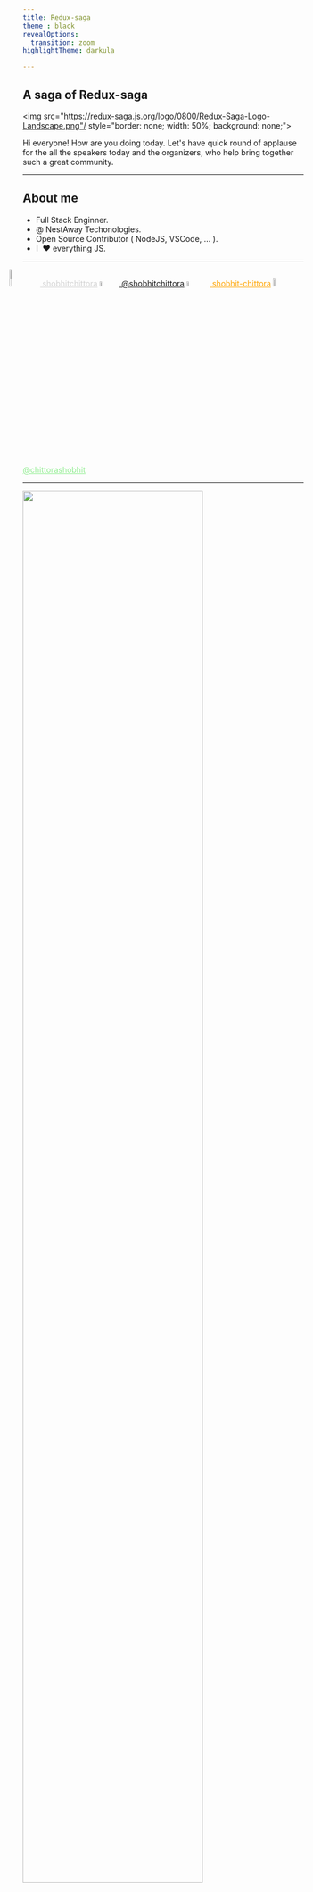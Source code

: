 ```yaml
---
title: Redux-saga
theme : black
revealOptions:
  transition: zoom
highlightTheme: darkula

---
```


## A saga of Redux-saga

<img src="https://redux-saga.js.org/logo/0800/Redux-Saga-Logo-Landscape.png"/ style="border: none; width: 50%; background: none;">

<aside class="notes">
		Hi everyone! How are you doing today. 
    Let's have quick round of applause for the all the speakers today and the organizers, who help bring together such a great community.
</aside>

---

## About me

* Full Stack Enginner.
* @ NestAway Techonologies.
* Open Source Contributor ( NodeJS, VSCode, ... ).
* I ️ ❤️   everything JS.

---

<a href="https://github.com/shobhitchittora" style="color: lightgrey; ">
<img src="https://assets-cdn.github.com/images/modules/logos_page/Octocat.png" style="width: 9%; margin: 0;  margin-right: 2%; margin-left: -4.8%; margin-top: 0%; border: none; background: none;"
/>
shobhitchittora</a>

<a href="https://twitter.com/shobhitchittora">
<img src="https://logos-download.com/wp-content/uploads/2016/02/Twitter_logo_bird_transparent_png.png" style="width: 5%; margin: 0;  margin-right: 2%; border: none; background: none;"
/>
@shobhitchittora</a>

<a href="https://stackoverflow.com/users/9255238/shobhit-chittora" style="color: orange; ">
<img src="https://streamdata.io/wp-content/uploads/2018/04/stack-overflow-orange.png" style="width: 5%; margin: 0; margin-right: 3.4%; border: none; background: none;"
/>
shobhit-chittora</a>

<a href="https://medium.com/@chittorashobhit" style="color: lightgreen; ">
<img src="http://www.stickpng.com/assets/images/5841c47ba6515b1e0ad75aa3.png" style="width: 6%; margin: 0; margin-top: 0%; margin-right: 3%; border: none; background: none;"
/>
@chittorashobhit</a>

---

<img style="width: 80%;" src="./images/long-time.jpg" />

<aside class="notes">
    Let me tell you a story.
    <br/>
    A long time ago, in a galaxy far far away.
</aside>

---

<img style="width: 60%;" src="https://media.giphy.com/media/vLx0VBouiPZuCz0D0a/giphy.gif"/>


<aside class="notes">
    There was a JS dev named Barney. One day his boss comes to him and say that they're gonna start a new project. It's gonna be glorious and they'll use React, Redux and other sister technologies.
</aside>

---

<img style="width: 60%;" src="https://media.giphy.com/media/39zN2zuc16xdpNuJ0W/source.gif"/>

<aside class="notes">
		And so Barney happily started coding. He was the building components like crazy. Blazing fast page loads and all.
    He was in his full glory. 
    <br/>
    But slowly as more people joined the project, more requirements were realized, he was like - 
</aside>

---

<img style="width: 60%;" src="https://media.giphy.com/media/7zAxhCMwk836gzfu3e/source.gif"/>

---

<img style="width: 60%;" src="https://media.giphy.com/media/7E8yYUNt0pQSeZNt4Y/giphy.gif"/>

<aside class="notes">
		Soon his project became un-readable and hard to reason about. Random things used to break down and Barney was chasing ghosts.
    It was all very frustrating.
</aside>

---

## What is Redux-saga ?

<img style="width: 90%;" src="./images/redux-saga-github.png"/>

<p style="font-weight: bold; margin-top: 70px;"> &quot; Redux-saga is a side-effect management library for Redux applications. &quot; </p>



<aside class="notes">
		I know the definition can be confusing with all the jargons in it, but don't worry we're gonna talk about all of them in a few minutes. I'll give you the dictionary definition.😎
</aside>

---

## Demo

<aside class="notes">
		Let's quickly jump into a small demo which will introduce you to all the moving parts which we're gonna talk about today. 
</aside>

---

<img style="width: 60%; border: none;" src="./images/counter-ex.gif"/>

---

### component
<img style="border: none; width: 80%;" src="./images/counter-index.png"/>

---

### Connect
<img style="border: none; width: 65%;" src="./images/counter-connect.png"/>

---

### Reducer

<img style="border: none; width: 70%;" src="./images/counter-reducer.png"/>

---

### saga
<img style="border: none; width: 70%;" src="./images/counter-saga.png"/>

---

### run
<img style="border: none; width: 65%;" src="./images/saga-run.png"/>

---

<img style="border: none; width: 65%;" src="./images/counter-image.svg"/>

---

### test
<img style="border: none; width: 65%;" src="./images/counter-saga-test.png"/>

---

## What are side-effects ?

<p style="font-weight: bold; margin-top: 70px;">
&quot;
a function modifies some state outside its scope or has an observable interaction with its calling functions
&quot;
</p>

<aside class="notes">
		An ajax request which fires a callback on success is a classic example of side effect for a component.
</aside>

---

## What is a saga ?

<p style="font-weight: bold; margin-top: 70px;"> &quot; Sagas are implemented as Generator functions that yield objects to the redux-saga middleware. &quot; </p>

---

## Crash course - Generators

<p style="font-weight: bold; margin-top: 70px;"> &quot; The ```function*```  declaration defines a generator function, which returns a Generator object. 
 &quot; </p>

---

<img style="border: none; width: 65%;" src="./images/generator_101.png"/>

---

<p style="font-weight: bold; margin-top: 70px;"> &quot; Generators are functions which can be exited and later re-entered. Their context (variable bindings) will be saved across re-entrances.
 &quot; </p>

 <aside class="notes">
		This is where the real power of saga comes from. This ability to pause the execution and resume is what make it all glorious.
</aside>


---

## Useful Effects

---

<h3 style="text-transform: none;">takeEvery</h3>

takeEvery(pattern, saga, ...args)

<img style="border: none; width: 65%;" src="./images/takeEvery.png"/>

---

<h3 style="text-transform: none;">takeLatest</h3>

takeLatest(pattern, saga, ...args)

* cancels any previous saga task started previous if it's still running.

<img style="border: none; width: 65%;" src="./images/takeLatest.png"/>

---

<h3 style="text-transform: none;">throttle</h3>

throttle(ms, pattern, saga, ...args)

<img style="border: none; width: 100%;" src="./images/throttle.png"/>

---

<h3 style="text-transform: none;">take</h3>

take(pattern)

<img style="border: none; width: 60%;" src="./images/take.png"/>

---

<h3 style="text-transform: none;">put</h3>

put(action)

<img style="border: none; width: 60%;" src="./images/put.png"/>

---

<h3 style="text-transform: none;">select</h3>

select(selector, ...args)

<img style="border: none; width: 70%;" src="./images/select.png"/>

---

<h3 style="text-transform: none;">call</h3>

call(fn, ...args)

<img style="border: none; width: 60%;" src="./images/call.png"/>

---

<h3 style="text-transform: none;">race</h3>

race(effects)

<img style="border: none; width: 70%;" src="./images/race.png"/>

---

<h3 style="text-transform: none;">all</h3>

all([...effects]) 

<img style="border: none; width: 70%;" src="./images/all.png"/>

---


<h3 style="text-transform: none;">fork</h3>

fork(fn, ...args)

<p>"creates attached tasks"</p>

<img style="border: none; width: 75%;" src="./images/fork.png"/>

<aside class="notes">
		parent waits for all tasks to finish.
    <br/>
    errors propagate to the parent.
</aside>

---

<h3 style="text-transform: none;">spawn</h3>

spawn(fn, ...args)

<p>"creates detached tasks"</p>

<img style="border: none; width: 75%;" src="./images/spawn.png"/>

<aside class="notes">
		parent does not wait for the tasks to finish.
    <br/>
    errors do not propagate to the parent.
</aside>


---

<h3 style="text-transform: none;">channel</h3>

channel([buffer])

<br/>

<h3 style="text-transform: none;">eventChannel</h3>
eventChannel(subscribe, [buffer], [matcher])

<br/>

<h3 style="text-transform: none;">actionChannel</h3>
actionChannel(pattern, [buffer])

---

### Useful Patterns

---

<h3 style="text-transform: none;">fork tasks</h3>

<img style="border: none; width: 70%;" src="./images/filters-fork.png"/>

---

<h3 style="text-transform: none;">waitFor</h3>

<img style="border: none; width: 70%;" src="./images/waitFor.png"/>

---

<h3 style="text-transform: none;">External events</h3>

<img style="border: none; width: 80%;" src="./images/external-events.png"/>

---

<h3 style="text-transform: none;">Error Handling</h3>

<img style="border: none; width: 60%;" src="./images/error-handling.png"/>

---

<h3 style="text-transform: none;">debounce</h3>

<img style="border: none; width: 70%;" src="./images/debounce.png"/>

---

<h3 style="text-transform: none;">Retry XHR</h3>

---

<img style="border: none; width: 50%;" src="./images/retry-xhr.png"/>

---

## What can this help me ? 

* Separation of concerns.
* Better testability.
* Readability.
* Co-location.
* Code sharing and re-use.

---

<img style="width: 70%; border: none;" src="https://media.giphy.com/media/l0MYDGA3Du1hBR4xG/giphy.gif"/>

---

<!-- .slide: style="text-align: left;" -->
# THE END